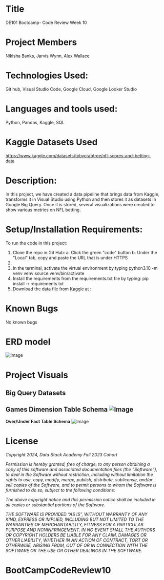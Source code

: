 # Title
DE101 Bootcamp- Code Review Week 10

# Project Members
Nikisha Banks, Jarvis Wynn, Alex Wallace

# Technologies Used: 
Git hub, Visual Studio Code, Google Cloud, Google Looker Studio

# Languages and tools used: 
Python, Pandas, Kaggle, SQL

# Kaggle Datasets Used
 https://www.kaggle.com/datasets/tobycrabtree/nfl-scores-and-betting-data

# Description:
In this project, we have created a data pipeline that brings data from Kaggle, transforms it in Visual Studio using Python and then stores it as datasets in Google Big Query. Once it is stored, several visualizations were created to show various metrics on NFL betting.

# Setup/Installation Requirements:
To run the code in this project:
1. Clone the repo in Git Hub: 
   a. Click the green "code" button
   b. Under the "Local" tab, copy and paste the URL that is under HTTPS
2.  
3. In the terminal, activate the virtual environment by typing 
        python3.10 -m venv venv
        source venv/bin/activate
4. Install the requirements from the requirements.txt file by typing:
        pip install -r requirements.txt
4.  Download the data file from Kaggle at : 

# Known Bugs
No known bugs

# ERD model
![Image](https://github.com/thehalfkoreanzombie/team-week-10/blob/main/images/team_week_10.drawio.png)

# Project Visuals
## Big Query Datasets

**Games Dimension Table Schema**
![Image](https://github.com/thehalfkoreanzombie/team-week-10/blob/main/images/Games_Dimension_Tble.png)
---
**Over/Under Fact Table Schema**
![Image](https://github.com/thehalfkoreanzombie/team-week-10/blob/main/images/Ovr_Undr_FctTble.png)

# License
*Copyright 2024, Data Stack Academy Fall 2023 Cohort*

*Permission is hereby granted, free of charge, to any person obtaining a copy of this software and associated documentation files (the “Software”), to deal in the Software without restriction, including without limitation the rights to use, copy, modify, merge, publish, distribute, sublicense, and/or sell copies of the Software, and to permit persons to whom the Software is furnished to do so, subject to the following conditions:*

*The above copyright notice and this permission notice shall be included in all copies or substantial portions of the Software.*

*THE SOFTWARE IS PROVIDED “AS IS”, WITHOUT WARRANTY OF ANY KIND, EXPRESS OR IMPLIED, INCLUDING BUT NOT LIMITED TO THE WARRANTIES OF MERCHANTABILITY, FITNESS FOR A PARTICULAR PURPOSE AND NONINFRINGEMENT. IN NO EVENT SHALL THE AUTHORS OR COPYRIGHT HOLDERS BE LIABLE FOR ANY CLAIM, DAMAGES OR OTHER LIABILITY, WHETHER IN AN ACTION OF CONTRACT, TORT OR OTHERWISE, ARISING FROM, OUT OF OR IN CONNECTION WITH THE SOFTWARE OR THE USE OR OTHER DEALINGS IN THE SOFTWARE.*
# BootCampCodeReview10
